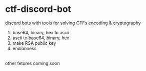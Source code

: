 # ctf-discord-bot
discord bots with tools for solving CTFs
encoding & cryptography <br>
<ol>
  <li>base64, binary, hex to ascii</li>
  <li>ascii to base64, binary, hex</li>
  <li>make RSA public key</li>
  <li>endianness</li>
</ol> <br>
other fetures coming soon
